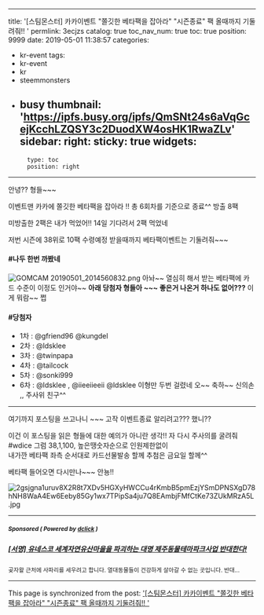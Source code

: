 
---
title: '[스팀몬스터] 카카이벤트 "쫄깃한 베타팩을 잡아라"  "시즌종료" 팩 올때까지 기둘려줘!! '
permlink: 3ecjzs
catalog: true
toc_nav_num: true
toc: true
position: 9999
date: 2019-05-01 11:38:57
categories:
- kr-event
tags:
- kr-event
- kr
- steemmonsters
- busy
thumbnail: 'https://ipfs.busy.org/ipfs/QmSNt24s6aVqGcejKcchLZQSY3c2DuodXW4osHK1RwaZLv'
sidebar:
    right:
        sticky: true
widgets:
    -
        type: toc
        position: right
---


안녕?? 형들~~~

이벤트맨 카카에 쫄깃한 베타팩을 잡아라 !!
총 6회차를 기준으로 종료^^  방출 8팩

미방출한 2팩은 내가 먹었어!!
14일 기다려서 2팩 먹었네

저번 시즌에 38위로 10팩 수령예정 받을때까지
베타팩이벤트는 기둘려줘~~~
 


#### #나두 한번 까봤네 
![GOMCAM 20190501_2014560832.png](https://ipfs.busy.org/ipfs/QmSNt24s6aVqGcejKcchLZQSY3c2DuodXW4osHK1RwaZLv)
아놔~~   열심히 해서 받는  베타팩에 카드 수준이 이정도 인거야~~
**아래 당첨자 형들아 ~~~ 좋은거 나온거 하나도 없어???**  이게 뭐람~~ 쩝

#### #당첨자
- 1차 : @gfriend96 @kungdel
- 2차 : @ldsklee 
- 3차 : @twinpapa
- 4차 : @tailcock
- 5차 :  @sonki999
- 6차 :  @ldsklee , @iieeiieeii
@ldsklee 이형만 두번 걸렸네 오~~ 축하~~  신의손 ,,  주사위 친구^^

--- 
여기까지 포스팅을 쓰고나니 ~~~ 고작 이벤트종료 알리려고??? 했니?? 

이건 이 포스팅을 읽은 형들에 대한 예의가 아니란 생각!!
자 다시 주사의를 굴려줘 #wdice
그럼 38,1,100, 높은땡숫자순으로  인원제한없이  
내가깐 베타팩 좌측 순서대로 카드선물발송 할께 
추첨은 금요일 할께^^

베타팩 들어오면 다시만나~~~ 안뇽!!

![2gsjgna1uruv8X2R8t7XDv5HGXyHWCCu4rKmbB5pmEzjYSmDPNSXgD78hNH8WaA4Ew6Eeby85Gy1wx7TPipSa4ju7Q8EAmbjFMfCtKe73ZUkMRzA5L.jpg](https://cdn.steemitimages.com/DQmaEpSce1yKNATqH8VNn8HB2qoVFzRbi1UzYCyqNm1t5hi/2gsjgna1uruv8X2R8t7XDv5HGXyHWCCu4rKmbB5pmEzjYSmDPNSXgD78hNH8WaA4Ew6Eeby85Gy1wx7TPipSa4ju7Q8EAmbjFMfCtKe73ZUkMRzA5L.jpg)



---

#####  <sub> **Sponsored ( Powered by [dclick](https://www.dclick.io) )** </sub>
##### [[서명] 유네스코 세계자연유산마을을 파괴하는 대명 제주동물테마파크사업 반대한다!](https://api.dclick.io/v1/c?x=eyJhbGciOiJIUzI1NiIsInR5cCI6IkpXVCJ9.eyJjIjoia2lidW1oIiwicyI6IjhjOXRyLTQtMTktMDAiLCJhIjpbInQtMTgwOSJdLCJ1cmwiOiJodHRwczovL2RvY3MuZ29vZ2xlLmNvbS9mb3Jtcy9kL2UvMUZBSXBRTFNjcDAzMlB3TkVpTlpxYkdHdEpSOHhUcWU3OVpOLW1JOHhwWmw4NkhpWF82c1Nkbmcvdmlld2Zvcm0iLCJpYXQiOjE1NTYxOTcyMjcsImV4cCI6MTg3MTU1NzIyN30.bX6QIpMpn_SmkhkjQPUMZQCe-JHfmhloq9C2EV3sGXQ)
<sup>곶자왈 근처에 사파리를 세우려고 합니다. 열대동물들이 건강하게 살아갈 수 없는 곳입니다. 반대...</sup>


- - -

This page is synchronized from the post: ['[스팀몬스터] 카카이벤트 "쫄깃한 베타팩을 잡아라"  "시즌종료" 팩 올때까지 기둘려줘!! '](https://steemit.com/@kibumh/3ecjzs)
